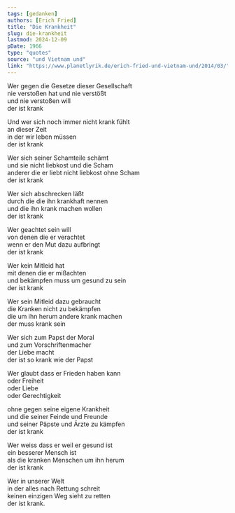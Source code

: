 ```yaml
---
tags: [gedanken]
authors: [Erich Fried]
title: "Die Krankheit"
slug: die-krankheit
lastmod: 2024-12-09
pDate: 1966
type: "quotes"
source: "und Vietnam und"
link: "https://www.planetlyrik.de/erich-fried-und-vietnam-und/2014/03/"
---
```


Wer gegen die Gesetze dieser Gesellschaft  
nie verstoßen hat und nie verstößt  
und nie verstoßen will  
der ist krank

Und wer sich noch immer nicht krank fühlt  
an dieser Zeit  
in der wir leben müssen  
der ist krank

Wer sich seiner Schamteile schämt  
und sie nicht liebkost und die Scham  
anderer die er liebt nicht liebkost ohne Scham  
der ist krank

Wer sich abschrecken läßt  
durch die die ihn krankhaft nennen  
und die ihn krank machen wollen  
der ist krank

Wer geachtet sein will  
von denen die er verachtet  
wenn er den Mut dazu aufbringt  
der ist krank

Wer kein Mitleid hat  
mit denen die er mißachten  
und bekämpfen muss um gesund zu sein  
der ist krank

Wer sein Mitleid dazu gebraucht  
die Kranken nicht zu bekämpfen  
die um ihn herum andere krank machen  
der muss krank sein

Wer sich zum Papst der Moral  
und zum Vorschriftenmacher  
der Liebe macht  
der ist so krank wie der Papst

Wer glaubt dass er Frieden haben kann  
oder Freiheit  
oder Liebe  
oder Gerechtigkeit

ohne gegen seine eigene Krankheit  
und die seiner Feinde und Freunde  
und seiner Päpste und Ärzte zu kämpfen  
der ist krank

Wer weiss dass er weil er gesund ist  
ein besserer Mensch ist  
als die kranken Menschen um ihn herum  
der ist krank

Wer in unserer Welt  
in der alles nach Rettung schreit  
keinen einzigen Weg sieht zu retten  
der ist krank.